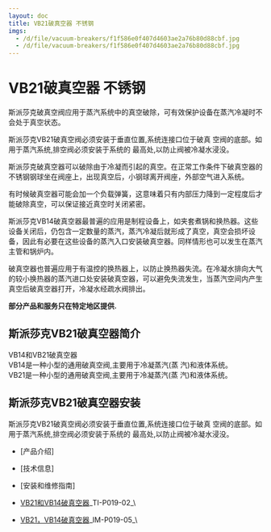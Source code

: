 ```yaml
---
layout: doc
title: VB21破真空器 不锈钢
imgs:
  - /d/file/vacuum-breakers/f1f586e0f407d4603ae2a76b80d88cbf.jpg
  - /d/file/vacuum-breakers/f1f586e0f407d4603ae2a76b80d88cbf.jpg
---
```


# VB21破真空器 不锈钢

斯派莎克破真空阀应用于蒸汽系统中的真空破除，可有效保护设备在蒸汽冷凝时不会处于真空状态。

斯派莎克VB21破真空阀必须安装于垂直位置,系统连接口位于破真 空阀的底部。如用于蒸汽系统,排空阀必须安装于系统的 最高处,以防止阀被冷凝水浸没。

斯派莎克破真空器可以破除由于冷凝而引起的真空。在正常工作条件下破真空器的不锈钢钢球坐在阀座上，出现真空后，小钢球离开阀座，外部空气进入系统。

有时候破真空器可能会加一个负载弹簧，这意味着只有内部压力降到一定程度后才能破除真空，可以保证接近真空时关闭紧密。

斯派莎克VB14破真空器最普遍的应用是制程设备上，如夹套煮锅和换热器。这些设备关闭后，仍包含一定数量的蒸汽，蒸汽冷凝后就形成了真空，真空会损坏设备，因此有必要在这些设备的蒸汽入口安装破真空器。同样情形也可以发生在蒸汽主管和锅炉内。

破真空器也普遍应用于有温控的换热器上，以防止换热器失流。在冷凝水排向大气的较小换热器的蒸汽进口处安装破真空器，可以避免失流发生，当蒸汽空间内产生真空后破真空器打开，冷凝水经疏水阀排出。

**部分产品和服务只在特定地区提供.**

## 斯派莎克VB21破真空器简介

VB14和VB21破真空器  
VB14是一种小型的通用破真空阀,主要用于冷凝蒸汽(蒸 汽)和液体系统。  
VB21是一种小型的通用破真空阀,主要用于冷凝蒸汽(蒸 汽)和液体系统。

## 斯派莎克VB21破真空器安装

斯派莎克VB21破真空阀必须安装于垂直位置,系统连接口位于破真 空阀的底部。如用于蒸汽系统,排空阀必须安装于系统的 最高处,以防止阀被冷凝水浸没。

- [产品介绍]
- [技术信息]
- [安装和维修指南]

- [VB21和VB14破真空器](/d/pdf/TI-P019-02-VB14和VB21%20破真空器.pdf)\_TI-P019-02\_\

- [VB21，VB14破真空器](/d/pdf/IM-P019-05-VB14%2021破真空器.pdf)\_IM-P019-05\_\

